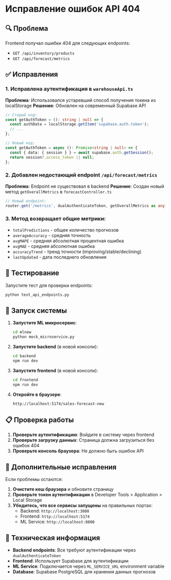 # Исправление ошибок API 404

## 🔍 Проблема
Frontend получал ошибки 404 для следующих endpoints:
- `GET /api/inventory/products` 
- `GET /api/forecast/metrics`

## ✅ Исправления

### 1. Исправлена аутентификация в `warehouseApi.ts`
**Проблема**: Использовался устаревший способ получения токена из localStorage
**Решение**: Обновлен на современный Supabase API

```typescript
// Старый код:
const getAuthToken = (): string | null => {
  const authData = localStorage.getItem('supabase.auth.token');
  // ...
};

// Новый код:
const getAuthToken = async (): Promise<string | null> => {
  const { data: { session } } = await supabase.auth.getSession();
  return session?.access_token || null;
};
```

### 2. Добавлен недостающий endpoint `/api/forecast/metrics`
**Проблема**: Endpoint не существовал в backend
**Решение**: Создан новый метод `getOverallMetrics` в `forecastController.ts`

```typescript
// Новый endpoint:
router.get('/metrics', dualAuthenticateToken, getOverallMetrics as any);
```

### 3. Метод возвращает общие метрики:
- `totalPredictions` - общее количество прогнозов
- `averageAccuracy` - средняя точность
- `avgMAPE` - средняя абсолютная процентная ошибка
- `avgMAE` - средняя абсолютная ошибка
- `accuracyTrend` - тренд точности (improving/stable/declining)
- `lastUpdated` - дата последнего обновления

## 🧪 Тестирование

Запустите тест для проверки endpoints:
```bash
python test_api_endpoints.py
```

## 🚀 Запуск системы

1. **Запустите ML микросервис**:
   ```bash
   cd mlnew
   python mock_microservice.py
   ```

2. **Запустите backend** (в новой консоли):
   ```bash
   cd backend
   npm run dev
   ```

3. **Запустите frontend** (в новой консоли):
   ```bash
   cd frontend
   npm run dev
   ```

4. **Откройте в браузере**:
   ```
   http://localhost:5174/sales-forecast-new
   ```

## 📋 Проверка работы

1. **Проверьте аутентификацию**: Войдите в систему через frontend
2. **Проверьте загрузку данных**: Страница должна загрузиться без ошибок 404
3. **Проверьте консоль браузера**: Не должно быть ошибок API

## 🔧 Дополнительные исправления

Если проблемы остаются:

1. **Очистите кеш браузера** и обновите страницу
2. **Проверьте токен аутентификации** в Developer Tools > Application > Local Storage
3. **Убедитесь, что все сервисы запущены** на правильных портах:
   - Backend: `http://localhost:3000`
   - Frontend: `http://localhost:5174`
   - ML Service: `http://localhost:8000`

## 📝 Техническая информация

- **Backend endpoints**: Все требуют аутентификации через `dualAuthenticateToken`
- **Frontend**: Использует Supabase для аутентификации
- **ML Service**: Подключается через `ML_SERVICE_URL` environment variable
- **Database**: Supabase PostgreSQL для хранения данных прогнозов 
